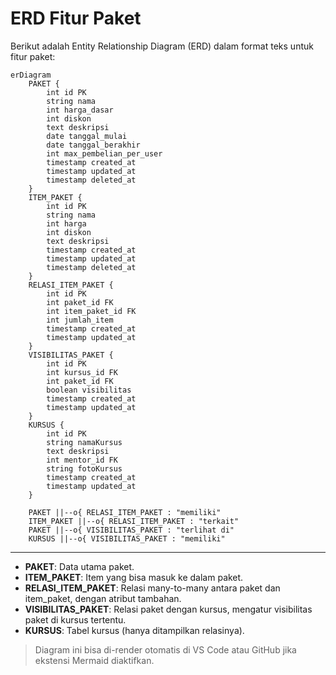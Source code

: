 # ERD Fitur Paket

Berikut adalah Entity Relationship Diagram (ERD) dalam format teks untuk fitur paket:

```mermaid
erDiagram
    PAKET {
        int id PK
        string nama
        int harga_dasar
        int diskon
        text deskripsi
        date tanggal_mulai
        date tanggal_berakhir
        int max_pembelian_per_user
        timestamp created_at
        timestamp updated_at
        timestamp deleted_at
    }
    ITEM_PAKET {
        int id PK
        string nama
        int harga
        int diskon
        text deskripsi
        timestamp created_at
        timestamp updated_at
        timestamp deleted_at
    }
    RELASI_ITEM_PAKET {
        int id PK
        int paket_id FK
        int item_paket_id FK
        int jumlah_item
        timestamp created_at
        timestamp updated_at
    }
    VISIBILITAS_PAKET {
        int id PK
        int kursus_id FK
        int paket_id FK
        boolean visibilitas
        timestamp created_at
        timestamp updated_at
    }
    KURSUS {
        int id PK
        string namaKursus
        text deskripsi
        int mentor_id FK
        string fotoKursus
        timestamp created_at
        timestamp updated_at
    }

    PAKET ||--o{ RELASI_ITEM_PAKET : "memiliki"
    ITEM_PAKET ||--o{ RELASI_ITEM_PAKET : "terkait"
    PAKET ||--o{ VISIBILITAS_PAKET : "terlihat di"
    KURSUS ||--o{ VISIBILITAS_PAKET : "memiliki"
```

---

- **PAKET**: Data utama paket.
- **ITEM_PAKET**: Item yang bisa masuk ke dalam paket.
- **RELASI_ITEM_PAKET**: Relasi many-to-many antara paket dan item_paket, dengan atribut tambahan.
- **VISIBILITAS_PAKET**: Relasi paket dengan kursus, mengatur visibilitas paket di kursus tertentu.
- **KURSUS**: Tabel kursus (hanya ditampilkan relasinya).

> Diagram ini bisa di-render otomatis di VS Code atau GitHub jika ekstensi Mermaid diaktifkan.
